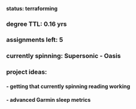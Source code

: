 #### status: terraforming

### degree TTL: 0.16 yrs
### assignments left: 5

### currently spinning: Supersonic - Oasis

### project ideas:
#### - getting that currently spinning reading working
#### - advanced Garmin sleep metrics
